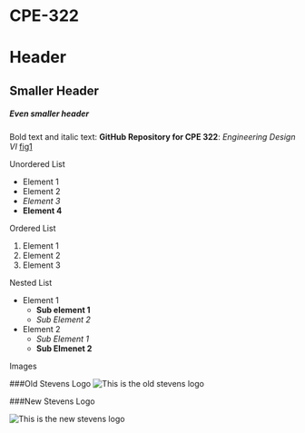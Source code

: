 # CPE-322
# Header 
## Smaller Header
##### Even smaller header

Bold text and italic text: **GitHub Repository for CPE 322**: *Engineering Design VI*
[fig1](https://sit.instructure.com/courses/64902/files/10881934/preview)

Unordered List
- Element 1
- Element 2
- *Element 3*
- **Element 4**

Ordered List
1. Element 1
2. Element 2
3. Element 3

Nested List
- Element 1
  - **Sub element 1**
  - *Sub Element 2*
- Element 2
  - *Sub Element 1*
  - **Sub Elmenet 2**
 
 Images
 
 
###Old Stevens Logo
 ![This is the old stevens logo](https://encrypted-tbn0.gstatic.com/images?q=tbn:ANd9GcR-eSgV8l6fRGhmhw5UreaJC-7vObKKygAyaCAcieKjsQ&s)
 
###New Stevens Logo
 
 ![This is the new stevens logo](https://encrypted-tbn0.gstatic.com/images?q=tbn:ANd9GcQUnLrEVnMrIppjkSitLs4ldXKpTmcUXxbliYBVI9OYmxAY-YeSjZOGNJ0qk311STsa8yI&usqp=CAU)
  
 
